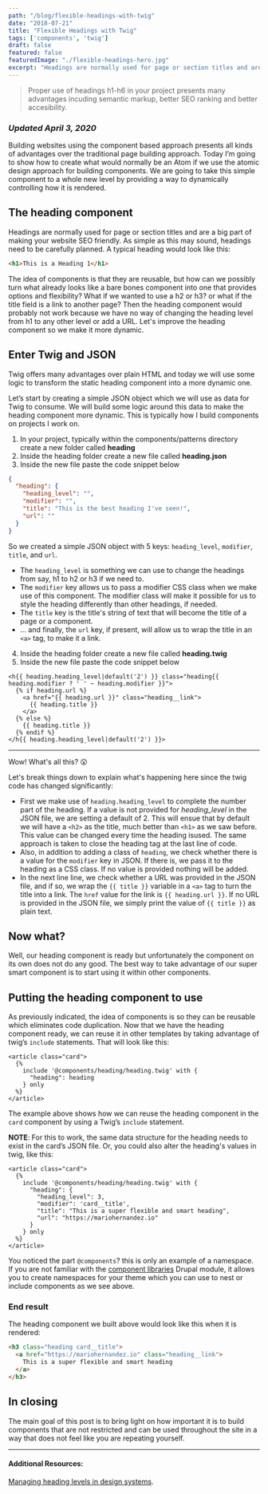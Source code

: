 ```yaml
---
path: "/blog/flexible-headings-with-twig"
date: "2018-07-21"
title: "Flexible Headings with Twig"
tags: ['components', 'twig']
draft: false
featured: false
featuredImage: "./flexible-headings-hero.jpg"
excerpt: "Headings are normally used for page or section titles and are a big part of making your website SEO friendly and more accessible. For these reasons, headings need to be carefully planned."
---
```


<blockquote>
  Proper use of headings h1-h6 in your project presents many advantages incuding semantic markup, better SEO ranking and better accesibility.
</blockquote>

### _Updated April 3, 2020_


Building websites using the component based approach presents all kinds of advantages over the traditional page building approach. Today I’m going to show how to create what would normally be an Atom if we use the atomic design approach for building components. We are going to take this simple component to a whole new level by providing a way to dynamically controlling how it is rendered.



## The heading component
Headings are normally used for page or section titles and are a big part of making your website SEO friendly.  As simple as this may sound, headings need to be carefully planned.  A typical heading would look like this:

```html
<h1>This is a Heading 1</h1>
```

The idea of components is that they are reusable, but how can we possibly turn what already looks like a bare bones component into one that provides options and flexibility? What if we wanted to use a h2 or h3? or what if the title field is a link to another page? Then the heading component would probably not work because we have no way of changing the heading level from h1 to any other level or add a URL. Let's improve the heading component so we make it more dynamic.


## Enter Twig and JSON
Twig offers many advantages over plain HTML and today we will use some logic to transform the static heading component into a more dynamic one.

Let’s start by creating a simple JSON object which we will use as data for Twig to consume.  We will build some logic around this data to make the heading component more dynamic.  This is typically how I build components on projects I work on.

1. In your project, typically within the components/patterns directory create a new folder called **heading**
2. Inside the heading folder create a new file called **heading.json**
3. Inside the new file paste the code snippet below

```json
{
  "heading": {
    "heading_level": "",
    "modifier": "",
    "title": "This is the best heading I've seen!",
    "url": ""
  }
}
```

So we created a simple JSON object with 5 keys: `heading_level`, `modifier`, `title`, and `url`.

* The `heading_level` is something we can use to change the headings from say, h1 to h2 or h3 if we need to.
* The `modifier` key allows us to pass a modifier CSS class when we make use of this component. The modifier class will make it possible for us to style the heading differently than other headings, if needed.
* The `title` key is the title's string of text that will become the title of a page or a component.
* ... and finally, the `url` key, if present, will allow us to wrap the title in an `<a>` tag, to make it a link.

4. Inside the heading folder create a new file called **heading.twig**
5. Inside the new file paste the code snippet below

```twig
<h{{ heading.heading_level|default('2') }} class="heading{{ heading.modifier ? ' ' ~ heading.modifier }}">
  {% if heading.url %}
    <a href="{{ heading.url }}" class="heading__link">
      {{ heading.title }}
    </a>
  {% else %}
    {{ heading.title }}
  {% endif %}
</h{{ heading.heading_level|default('2') }}>

```

---

Wow! What's all this? 😮

Let's break things down to explain what's happening here since the twig code has changed significantly:

* First we make use of `heading.heading_level` to complete the number part of the heading.  If a value is not provided for _heading_level_ in the JSON file, we are setting a default of 2.  This will ensue that by default we will have a `<h2>` as the title, much better than `<h1>` as we saw before.  This value can be changed every time the heading isused.  The same approach is taken to close the heading tag at the last line of code.
* Also,  in addition to adding a class of `heading`, we check whether there is a value for the `modifier` key in JSON.  If there is, we pass it to the heading as a CSS class.  If no value is provided nothing will be added.
* In the next line line, we check whether a URL was provided in the JSON file, and if so, we wrap the `{{ title }}` variable in a `<a>` tag to turn the title into a link.  The `href` value for the link is `{{ heading.url }}`.  If no URL is provided in the JSON file, we simply print the value of `{{ title }}` as plain text.

## Now what?
Well, our heading component is ready but unfortunately the component on its own does not do any good.  The best way to take advantage of our super smart component is to start using it within other components.


## Putting the heading component to use
As previously indicated, the idea of components is so they can be reusable which eliminates code duplication.  Now that we have the heading component ready, we can reuse it in other templates by taking advantage of twig’s `include` statements.  That will look like this:

```twig
<article class="card">
  {%
    include '@components/heading/heading.twig' with {
      "heading": heading
    } only
  %}
</article>
```

The example above shows how we can reuse the heading component in the `card` component by using a Twig’s `include` statement.

**NOTE**:  For this to work, the same data structure for the heading needs to exist in the card’s JSON file.  Or, you could also alter the heading's values in twig, like this:

```twig
<article class="card">
  {%
    include '@components/heading/heading.twig' with {
      "heading": {
        "heading_level": 3,
        "modifier": 'card__title',
        "title": "This is a super flexible and smart heading",
        "url": "https://mariohernandez.io"
      }
    } only
  %}
</article>
```

You noticed the part `@components`? this is only an example of a namespace.  If you are not familiar with the [component libraries](https://www.drupal.org/project/components) Drupal module, it allows you to create namespaces for your theme which you can use to nest or include components as we see above.


### End result

The heading component we built above would look like this when it is rendered:

```html
<h3 class="heading card__title">
  <a href="https://mariohernandez.io" class="heading__link">
    This is a super flexible and smart heading
  </a>
</h3>
```

## In closing

The main goal of this post is to bring light on how important it is to build components that are not restricted and can be used throughout the site in a way that does not feel like you are repeating yourself.

***

#### Additional Resources:
[Managing heading levels in design systems](https://medium.com/@Heydon/managing-heading-levels-in-design-systems-18be9a746fa3).
